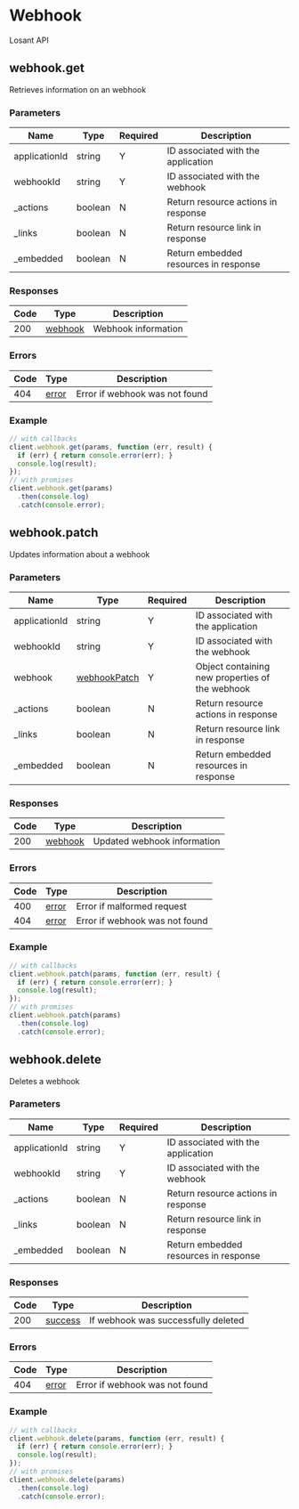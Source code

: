 # Webhook
Losant API

## webhook.get
Retrieves information on an webhook



### Parameters
| Name | Type | Required | Description |
| ---- | ---- | -------- | ----------- |
| applicationId | string | Y | ID associated with the application |
| webhookId | string | Y | ID associated with the webhook |
| _actions | boolean | N | Return resource actions in response |
| _links | boolean | N | Return resource link in response |
| _embedded | boolean | N | Return embedded resources in response |

### Responses
| Code | Type | Description |
| ---- | ---- | ----------- |
| 200 | [webhook](_schemas.md#webhook) | Webhook information |

### Errors
| Code | Type | Description |
| ---- | ---- | ----------- |
| 404 | [error](_schemas.md#error) | Error if webhook was not found |

### Example
```javascript
// with callbacks
client.webhook.get(params, function (err, result) {
  if (err) { return console.error(err); }
  console.log(result);
});
// with promises
client.webhook.get(params)
  .then(console.log)
  .catch(console.error);
```
## webhook.patch
Updates information about a webhook



### Parameters
| Name | Type | Required | Description |
| ---- | ---- | -------- | ----------- |
| applicationId | string | Y | ID associated with the application |
| webhookId | string | Y | ID associated with the webhook |
| webhook | [webhookPatch](_schemas.md#webhookpatch) | Y | Object containing new properties of the webhook |
| _actions | boolean | N | Return resource actions in response |
| _links | boolean | N | Return resource link in response |
| _embedded | boolean | N | Return embedded resources in response |

### Responses
| Code | Type | Description |
| ---- | ---- | ----------- |
| 200 | [webhook](_schemas.md#webhook) | Updated webhook information |

### Errors
| Code | Type | Description |
| ---- | ---- | ----------- |
| 400 | [error](_schemas.md#error) | Error if malformed request |
| 404 | [error](_schemas.md#error) | Error if webhook was not found |

### Example
```javascript
// with callbacks
client.webhook.patch(params, function (err, result) {
  if (err) { return console.error(err); }
  console.log(result);
});
// with promises
client.webhook.patch(params)
  .then(console.log)
  .catch(console.error);
```
## webhook.delete
Deletes a webhook



### Parameters
| Name | Type | Required | Description |
| ---- | ---- | -------- | ----------- |
| applicationId | string | Y | ID associated with the application |
| webhookId | string | Y | ID associated with the webhook |
| _actions | boolean | N | Return resource actions in response |
| _links | boolean | N | Return resource link in response |
| _embedded | boolean | N | Return embedded resources in response |

### Responses
| Code | Type | Description |
| ---- | ---- | ----------- |
| 200 | [success](_schemas.md#success) | If webhook was successfully deleted |

### Errors
| Code | Type | Description |
| ---- | ---- | ----------- |
| 404 | [error](_schemas.md#error) | Error if webhook was not found |

### Example
```javascript
// with callbacks
client.webhook.delete(params, function (err, result) {
  if (err) { return console.error(err); }
  console.log(result);
});
// with promises
client.webhook.delete(params)
  .then(console.log)
  .catch(console.error);
```
